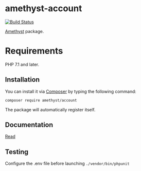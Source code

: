 # amethyst-account

[![Build Status](https://travis-ci.org/amethyst-php/account.svg?branch=master)](https://travis-ci.org/amethyst-php/account)

[Amethyst](https://github.com/amethyst-php/amethyst) package.

# Requirements

PHP 7.1 and later.

## Installation

You can install it via [Composer](https://getcomposer.org/) by typing the following command:

```bash
composer require amethyst/account
```

The package will automatically register itself.

## Documentation

[Read](docs/index.md)

## Testing

Configure the .env file before launching `./vendor/bin/phpunit`
